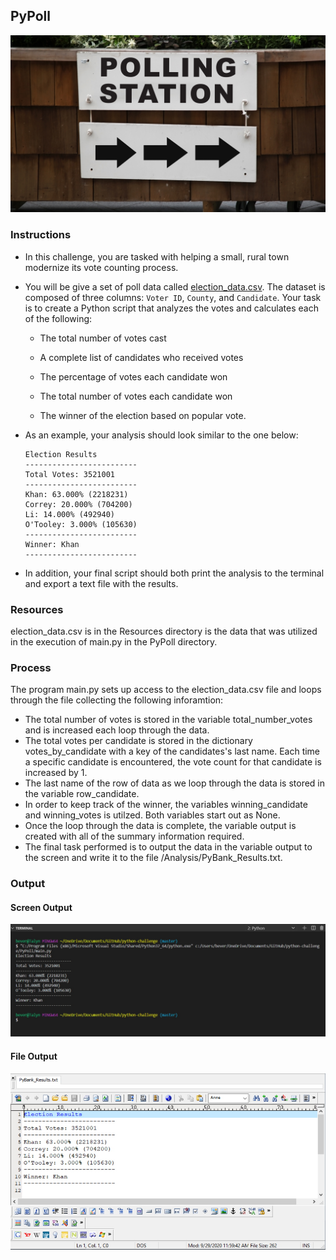 ## PyPoll
![Vote Counting](/PyPoll/Images/Vote_counting.png)

### Instructions
* In this challenge, you are tasked with helping a small, rural town modernize its vote counting process.

* You will be give a set of poll data called [election_data.csv](PyPoll/Resources/election_data.csv). The dataset is composed of three columns: `Voter ID`, `County`, and `Candidate`. Your task is to create a Python script that analyzes the votes and calculates each of the following:

  * The total number of votes cast

  * A complete list of candidates who received votes

  * The percentage of votes each candidate won

  * The total number of votes each candidate won

  * The winner of the election based on popular vote.

* As an example, your analysis should look similar to the one below:

  ```text
  Election Results
  -------------------------
  Total Votes: 3521001
  -------------------------
  Khan: 63.000% (2218231)
  Correy: 20.000% (704200)
  Li: 14.000% (492940)
  O'Tooley: 3.000% (105630)
  -------------------------
  Winner: Khan
  -------------------------
  ```

* In addition, your final script should both print the analysis to the terminal and export a text file with the results.

### Resources
election_data.csv is in the Resources directory is the data that was utilized in the execution of main.py in the PyPoll directory.

### Process
The program main.py sets up access to the election_data.csv file and loops through the file collecting the following inforamtion:
* The total number of votes is stored in the variable total_number_votes and is increased each loop through the data.
* The total votes per candidate is stored in the dictionary votes_by_candidate with a key of the candidates's last name.  Each time a specific candidate is encountered, the vote count for that candidate is increased by 1. 
* The last name of the row of data as we loop through the data is stored in the variable row_candidate.
* In order to keep track of the winner, the variables winning_candidate and winning_votes is utilzed.   Both variables start out as None.
* Once the loop through the data is complete, the variable output is created with all of the summary information required.
* The final task performed is to output the data in the variable output to the screen and write it to the file /Analysis/PyBank_Results.txt.

### Output

#### Screen Output
![Screen_Output](/PyPoll/Analysis/PyPoll_Results_Screen.jpg)

#### File Output
![File_Output](/PyPoll/Analysis/PyPoll_Results_File.jpg)